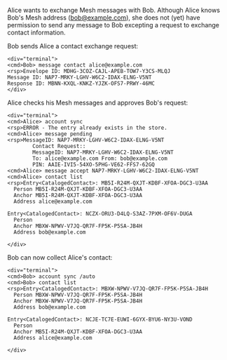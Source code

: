 
Alice wants to exchange Mesh messages with Bob. Although Alice knows Bob's Mesh address 
(bob@example.com), she does not (yet) have permission to send any message to Bob
excepting a request to exchange contact information.

Bob sends Alice a contact exchange request:


~~~~
<div="terminal">
<cmd>Bob> message contact alice@example.com
<rsp>Envelope ID: MDHG-3COZ-CAJL-APEB-TOW7-Y3CS-MLQJ
Message ID: NAP7-MRKY-LGHV-W6C2-IDAX-ELNG-V5NT
Response ID: MBNN-KXQL-KNKZ-YJZK-OFS7-PRWY-46MC
</div>
~~~~

Alice checks his Mesh messages and approves Bob's request:


~~~~
<div="terminal">
<cmd>Alice> account sync
<rsp>ERROR - The entry already exists in the store.
<cmd>Alice> message pending
<rsp>MessageID: NAP7-MRKY-LGHV-W6C2-IDAX-ELNG-V5NT
        Contact Request::
        MessageID: NAP7-MRKY-LGHV-W6C2-IDAX-ELNG-V5NT
        To: alice@example.com From: bob@example.com
        PIN: AAIE-IVI5-54XO-5PHG-VE62-FFS7-62GQ
<cmd>Alice> message accept NAP7-MRKY-LGHV-W6C2-IDAX-ELNG-V5NT
<cmd>Alice> contact list
<rsp>Entry<CatalogedContact>: MB5I-R24M-QXJT-KDBF-XFOA-DGC3-U3AA
  Person MB5I-R24M-QXJT-KDBF-XFOA-DGC3-U3AA
  Anchor MB5I-R24M-QXJT-KDBF-XFOA-DGC3-U3AA
  Address alice@example.com

Entry<CatalogedContact>: NCZX-ORU3-D4LQ-S3AZ-7PXM-OF6V-DUGA
  Person 
  Anchor MBXW-NPWV-V7JQ-QR7F-FP5K-P5SA-JB4H
  Address bob@example.com

</div>
~~~~

Bob can now collect Alice's contact:


~~~~
<div="terminal">
<cmd>Bob> account sync /auto
<cmd>Bob> contact list
<rsp>Entry<CatalogedContact>: MBXW-NPWV-V7JQ-QR7F-FP5K-P5SA-JB4H
  Person MBXW-NPWV-V7JQ-QR7F-FP5K-P5SA-JB4H
  Anchor MBXW-NPWV-V7JQ-QR7F-FP5K-P5SA-JB4H
  Address bob@example.com

Entry<CatalogedContact>: NCJE-TC7E-EUWI-6GYX-BYU6-NY3U-VOND
  Person 
  Anchor MB5I-R24M-QXJT-KDBF-XFOA-DGC3-U3AA
  Address alice@example.com

</div>
~~~~

